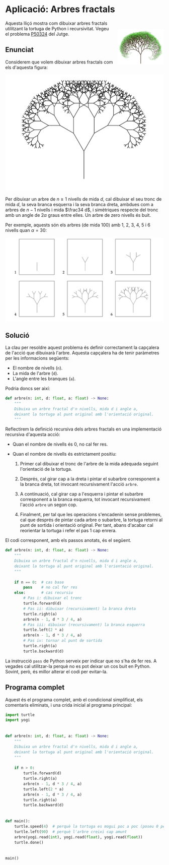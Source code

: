 # Aplicació: Arbres fractals

<img src='./arbres-fractals.png' style='height: 8em; float: right; margin: 2em 0 1em 1em;'/>

Aquesta lliçó mostra com dibuixar arbres fractals utilitzant la tortuga de Python i recursivitat. Vegeu el problema [P50324](https://jutge.org/problems/P50324) del Jutge.


## Enunciat

Considerem que volem dibuixar arbres fractals com els d'aquesta figura:

![arbre.png](arbre.png)

Per dibuixar un arbre de $n\ge1$ nivells de mida $d$, cal dibuixar el seu tronc de
mida $d$, la seva branca esquerra i la seva branca dreta, ambdues com a arbres
de $n-1$ nivells i mida $\frac34 d$,  i simètriques respecte del tronc amb un
angle de $2\alpha$ graus entre elles. Un arbre de zero nivells és buit.

Per exemple, aquests són els arbres (de mida 100) amb 1, 2, 3, 4, 5 i 6 nivells
quan $\alpha=30$:

![nivells-arbres.png](nivells-arbres.png)

## Solució

La clau per resoldre aquest problema és definir correctament la capçalera de l'acció que dibuixarà l'arbre. Aquesta capçalera ha de tenir paràmetres per les informacions següents:

- El nombre de nivells (`n`).
- La mida de l'arbre (`d`).
- L'angle entre les branques (`a`).

Podria doncs ser així:

```python
def arbre(n: int, d: float, a: float) -> None:
    """
    Dibuixa un arbre fractal d'n nivells, mida d i angle a,
    deixant la tortuga al punt original amb l'orientació original.
    """
```

Reflectirem la definició recursiva dels arbres fractals en una implementació recursiva d'aquesta acció:

- Quan el nombre de nivells és 0, no cal fer res.

- Quan el nombre de nivells és estrictament positiu:

    1. Primer cal dibuixar el tronc de l'arbre de la mida adequada seguint l'orientació de la tortuga.

    2. Després, cal girar cap a la dreta i pintar el subarbre corresponent a la  branca dreta, tot invocant recursivament l'acció `arbre`.

    3. A continuació, cal girar cap a l'esquerra i pintar el subarbre corresponent a la branca esquerra, tot invocant recursivament l'acció `arbre` un segon cop.

    4. Finalment, per tal que les operacions s'encadenin sense problemes, cal que després de pintar cada arbre o subarbre, la tortuga retorni al punt de sortida i orientació original. Per tant, abans d'acabar cal reorientar la tortuga i refer el pas 1 cap enrera.

El codi corresponent, amb els passos anotats, és el següent.

```python
def arbre(n: int, d: float, a: float) -> None:
    """
    Dibuixa un arbre fractal d'n nivells, mida d i angle a,
    deixant la tortuga al punt original amb l'orientació original.
    """

    if n == 0:  # cas base
        pass    # no cal fer res
    else:       # cas recursiu
        # Pas i: dibuixar el tronc
        turtle.forward(d)
        # Pas ii: dibuixar (recursivament) la branca dreta
        turtle.right(a)
        arbre(n - 1, d * 3 / 4, a)
        # Pas iii: dibuixar (recursivament) la branca esquerra
        turtle.left(2 * a)
        arbre(n - 1, d * 3 / 4, a)
        # Pas iv: tornar al punt de sortida
        turtle.right(a)
        turtle.backward(d)
```

La instrucció `pass` de Python serveix per indicar que no s'ha de fer res. A vegades cal utilitzar-la perquè no es pot deixar un cos buit en Python. Sovint, però, és millor alterar el codi per evitar-la.


## Programa complet

Aquest és el programa complet, amb el condicional simplificat, els comentaris eliminats, i una crida inicial al programa principal:

```python
import turtle
import yogi


def arbre(n: int, d: float, a: float) -> None:
    """
    Dibuixa un arbre fractal d'n nivells, mida d i angle a,
    deixant la tortuga al punt original amb l'orientació original.
    """

    if n > 0:
        turtle.forward(d)
        turtle.right(a)
        arbre(n - 1, d * 3 / 4, a)
        turtle.left(2 * a)
        arbre(n - 1, d * 3 / 4, a)
        turtle.right(a)
        turtle.backward(d)


def main():
    turtle.speed(4)  # perquè la tortuga es mogui poc a poc (poseu 0 per moure's ràpid)
    turtle.left(90)  # perquè l'arbre creixi cap amunt
    arbre(yogi.read(int), yogi.read(float), yogi.read(float))
    turtle.done()


main()
```

<Autors autors="jpetit"/>
